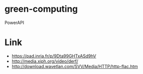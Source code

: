 # green-computing
PowerAPI

# Link

* https://pad.inria.fr/p/9Dta99GHTxASd9hV
* http://media.xiph.org/video/derf/
* http://download.wavetlan.com/SVV/Media/HTTP/http-flac.htm
